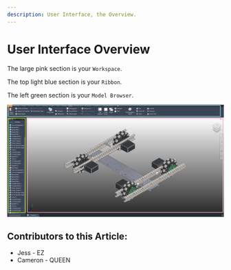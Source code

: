 ```yaml
---
description: User Interface, the Overview.
---
```


# User Interface Overview

The large pink section is your `Workspace`.&#x20;

The top light blue section is your `Ribbon`.&#x20;

The left green section is your `Model Browser`.&#x20;

![Naming Parts of the CAD](<../../../.gitbook/assets/highlighted colors (1).png>)



## Contributors to this Article:

* Jess - EZ
* Cameron - QUEEN
